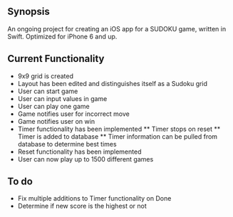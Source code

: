 ## Synopsis

An ongoing project for creating an iOS app for a SUDOKU game, written in Swift. Optimized for iPhone 6 and up.

## Current Functionality

* 9x9 grid is created
* Layout has been edited and distinguishes itself as a Sudoku grid
* User can start game
* User can input values in game
* User can play one game
* Game notifies user for incorrect move
* Game notifies user on win
* Timer functionality has been implemented
** Timer stops on reset
** Timer is added to database
** Timer information can be pulled from database to determine best times
* Reset functionality has been implemented
* User can now play up to 1500 different games

## To do

* Fix multiple additions to Timer functionality on Done
* Determine if new score is the highest or not
